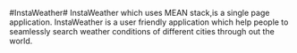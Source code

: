 #InstaWeather#
InstaWeather which uses MEAN stack,is a single page application. InstaWeather is a user friendly application which help people to seamlessly search weather conditions of different cities through out the world.